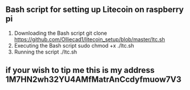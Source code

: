 ## Bash script for setting up Litecoin on raspberry pi

1. Downloading the Bash script git clone https://github.com/Olliecad1/litecoin_setup/blob/master/ltc.sh
2. Executing the Bash script sudo chmod +x ./ltc.sh
3. Running the script ./ltc.sh

## if your wish to tip me this is my address 1M7HN2wh32YU4AMfMatrAnCcdyfmuow7V3
